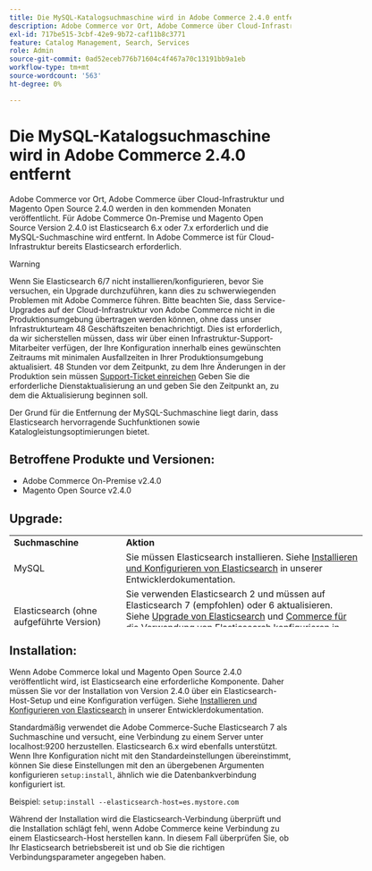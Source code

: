 ```yaml
---
title: Die MySQL-Katalogsuchmaschine wird in Adobe Commerce 2.4.0 entfernt
description: Adobe Commerce vor Ort, Adobe Commerce über Cloud-Infrastruktur und Magento Open Source 2.4.0 werden in den kommenden Monaten veröffentlicht. Für Adobe Commerce On-Premise und Magento Open Source Version 2.4.0 ist Elasticsearch 6.x oder 7.x erforderlich und die MySQL-Suchmaschine wird entfernt. In Adobe Commerce ist für Cloud-Infrastruktur bereits Elasticsearch erforderlich.
exl-id: 717be515-3cbf-42e9-9b72-caf11b8c3771
feature: Catalog Management, Search, Services
role: Admin
source-git-commit: 0ad52eceb776b71604c4f467a70c13191bb9a1eb
workflow-type: tm+mt
source-wordcount: '563'
ht-degree: 0%

---
```


# Die MySQL-Katalogsuchmaschine wird in Adobe Commerce 2.4.0 entfernt

Adobe Commerce vor Ort, Adobe Commerce über Cloud-Infrastruktur und Magento Open Source 2.4.0 werden in den kommenden Monaten veröffentlicht. Für Adobe Commerce On-Premise und Magento Open Source Version 2.4.0 ist Elasticsearch 6.x oder 7.x erforderlich und die MySQL-Suchmaschine wird entfernt. In Adobe Commerce ist für Cloud-Infrastruktur bereits Elasticsearch erforderlich.

>[!WARNING]
>
>Wenn Sie Elasticsearch 6/7 nicht installieren/konfigurieren, bevor Sie versuchen, ein Upgrade durchzuführen, kann dies zu schwerwiegenden Problemen mit Adobe Commerce führen. Bitte beachten Sie, dass Service-Upgrades auf der Cloud-Infrastruktur von Adobe Commerce nicht in die Produktionsumgebung übertragen werden können, ohne dass unser Infrastrukturteam 48 Geschäftszeiten benachrichtigt. Dies ist erforderlich, da wir sicherstellen müssen, dass wir über einen Infrastruktur-Support-Mitarbeiter verfügen, der Ihre Konfiguration innerhalb eines gewünschten Zeitraums mit minimalen Ausfallzeiten in Ihrer Produktionsumgebung aktualisiert. 48 Stunden vor dem Zeitpunkt, zu dem Ihre Änderungen in der Produktion sein müssen [Support-Ticket einreichen](/help/help-center-guide/help-center/magento-help-center-user-guide.md#submit-ticket) Geben Sie die erforderliche Dienstaktualisierung an und geben Sie den Zeitpunkt an, zu dem die Aktualisierung beginnen soll.

Der Grund für die Entfernung der MySQL-Suchmaschine liegt darin, dass Elasticsearch hervorragende Suchfunktionen sowie Katalogleistungsoptimierungen bietet.

## Betroffene Produkte und Versionen:

* Adobe Commerce On-Premise v2.4.0
* Magento Open Source v2.4.0

## Upgrade:

<table style="height: 164px; width: 632.2px;">
<tbody>
<tr>
<td class="wysiwyg-text-align-center" style="width: 133px;"><strong>Suchmaschine</strong></td>
<td class="wysiwyg-text-align-center" style="width: 478.2px;"><strong>Aktion</strong></td>
</tr>
<tr>
<td class="wysiwyg-text-align-center" style="width: 133px;">MySQL</td>
<td style="width: 478.2px;">Sie müssen Elasticsearch installieren. Siehe <a href="https://devdocs.magento.com/guides/v2.3/config-guide/elasticsearch/es-overview.html">Installieren und Konfigurieren von Elasticsearch</a> in unserer Entwicklerdokumentation.</td>
</tr>
<tr>
<td class="wysiwyg-text-align-center" style="width: 133px;">Elasticsearch (ohne aufgeführte Version)</td>
<td style="width: 478.2px;">Sie verwenden Elasticsearch 2 und müssen auf Elasticsearch 7 (empfohlen) oder 6 aktualisieren. Siehe <a href="https://devdocs.magento.com/guides/v2.3/config-guide/elasticsearch/es-overview.html#es-upgrade6">Upgrade von Elasticsearch</a> und <a href="https://devdocs.magento.com/guides/v2.3/config-guide/elasticsearch/configure-magento.html">Commerce für die Verwendung von Elasticsearch konfigurieren</a> in unserer Entwicklerdokumentation .</td>
</tr>
<tr>
<td class="wysiwyg-text-align-center" style="width: 133px;">ELASTICSEARCH 5</td>
<td style="width: 478.2px;">Elasticsearch 5 hat seine <a href="https://www.elastic.co/support/eol">Ende der Lebensdauer</a> und wird in Adobe Commerce 2.4.0 nicht mehr unterstützt. Aktualisierung auf Elasticsearch 7 (empfohlen) oder 6.</td>
</tr>
<tr>
<td class="wysiwyg-text-align-center" style="width: 133px;">Elasticsearch 6 oder 7</td>
<td style="width: 478.2px;">Sie müssen keine weiteren Schritte ausführen, bevor Sie auf Adobe Commerce 2.4.0 aktualisieren.</td>
</tr>
<tr>
<td class="wysiwyg-text-align-center" style="width: 133px;">Drittanbietererweiterung</td>
<td style="width: 478.2px;">Sie müssen Elasticsearch nicht installieren. Adobe Commerce empfiehlt Ihnen, sich an Ihren Suchmaschinenanbieter zu wenden, um festzustellen, ob Ihre Erweiterung vollständig mit Adobe Commerce 2.4.0 kompatibel ist.</td>
</tr>
</tbody>
</table>

## Installation:

Wenn Adobe Commerce lokal und Magento Open Source 2.4.0 veröffentlicht wird, ist Elasticsearch eine erforderliche Komponente. Daher müssen Sie vor der Installation von Version 2.4.0 über ein Elasticsearch-Host-Setup und eine Konfiguration verfügen. Siehe [Installieren und Konfigurieren von Elasticsearch](https://devdocs.magento.com/guides/v2.3/config-guide/elasticsearch/es-overview.html) in unserer Entwicklerdokumentation.

Standardmäßig verwendet die Adobe Commerce-Suche Elasticsearch 7 als Suchmaschine und versucht, eine Verbindung zu einem Server unter localhost:9200 herzustellen. Elasticsearch 6.x wird ebenfalls unterstützt. Wenn Ihre Konfiguration nicht mit den Standardeinstellungen übereinstimmt, können Sie diese Einstellungen mit den an übergebenen Argumenten konfigurieren `setup:install`, ähnlich wie die Datenbankverbindung konfiguriert ist.

Beispiel: `setup:install --elasticsearch-host=es.mystore.com`

Während der Installation wird die Elasticsearch-Verbindung überprüft und die Installation schlägt fehl, wenn Adobe Commerce keine Verbindung zu einem Elasticsearch-Host herstellen kann. In diesem Fall überprüfen Sie, ob Ihr Elasticsearch betriebsbereit ist und ob Sie die richtigen Verbindungsparameter angegeben haben.
